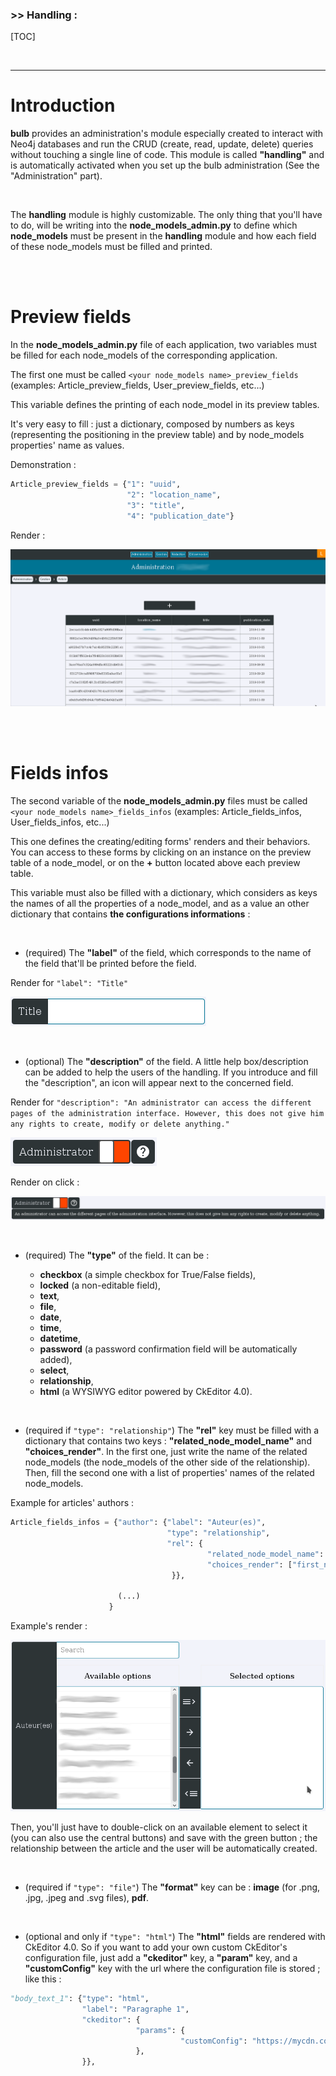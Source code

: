 ### >> Handling :
[TOC]

<br/>

---

# Introduction
**bulb** provides an administration's module especially created to interact with Neo4j databases and run the CRUD (create, read, update, delete) queries without touching a single line of code. This module is called **"handling"** and is automatically activated when you set up the bulb administration (See the "Administration" part).

<br/>

The **handling** module is highly customizable. The only thing that you'll have to do, will be writing into the **node_models_admin.py** to define which **node_models** must be present in the **handling** module and how each field of these node_models must be filled and printed.

<br/>
<br/>

# Preview fields

In the **node_models_admin.py** file of each application, two variables must be filled for each node_models of the corresponding application.

The first one must be called `<your node_models name>_preview_fields` (examples: Article_preview_fields, User_preview_fields, etc...)

This variable defines the printing of each node_model in its preview tables.

It's very easy to fill : just a dictionary, composed by numbers as keys (representing the positioning in the preview table) and by node_models properties' name as values.

Demonstration :

```python
Article_preview_fields = {"1": "uuid",
                          "2": "location_name",
                          "3": "title",
                          "4": "publication_date"}
```

Render :

![handling_preview](img/handling_preview.png)

<br/>
<br/>

# Fields infos

The second variable of the **node_models_admin.py** files must be called `<your node_models name>_fields_infos` (examples: Article_fields_infos, User_fields_infos, etc...)

This one defines the creating/editing forms' renders and their behaviors.
You can access to these forms by clicking on an instance on the preview table of a node_model, or on the **+** button located above each preview table.

This variable must also be filled with a dictionary, which considers as keys the names of all the properties of a node_model, and as a value an other dictionary that contains **the configurations informations** :

<br/>

- (required) The **"label"** of the field, which corresponds to the name of the field that'll be printed before the field.

Render for `"label": "Title"`

![field's label](img/field_label.png)

<br/>

- (optional) The **"description"** of the field. A little help box/description can be added to help the users of the handling.
If you introduce and fill the "description", an icon will appear next to the concerned field.

Render for `"description": "An administrator can access the different pages of the administration interface. However, this does not give him any rights to create, modify or delete anything."`

![description closed](img/description_closed.png)

Render on click :

![description opened](img/description_opened.png)

<br/>

- (required) The **"type"** of the field. It can be :

    - **checkbox** (a simple checkbox for True/False fields),
    - **locked** (a non-editable field),
    - **text**,
    - **file**,
    - **date**,
    - **time**,
    - **datetime**,
    - **password** (a password confirmation field will be automatically added),
    - **select**,
    - **relationship**,
    - **html** (a WYSIWYG editor powered by CkEditor 4.0).

<br/>

- (required if `"type": "relationship"`) The **"rel"** key must be filled with a dictionary that contains two keys : **"related_node_model_name"** and **"choices_render"**.
In the first one, just write the name of the related node_models (the node_models of the other side of the relationship).
Then, fill the second one with a list of properties' names of the related node_models.

Example for articles' authors :

```python
Article_fields_infos = {"author": {"label": "Auteur(es)",
                                   "type": "relationship",
                                   "rel": {
                                            "related_node_model_name": "User",
                                            "choices_render": ["first_name", "last_name"],
                                    }},

                        (...)
                      }
```

Example's render :

![Relationship handling](img/relationship_handling.png)

Then, you'll just have to double-click on an available element to select it (you can also use the central buttons) and save with the green button ; the relationship between the article and the user will be automatically created.

<br/>

- (required if `"type": "file"`) The **"format"** key can be : **image** (for .png, .jpg, .jpeg and .svg files), **pdf**.

<br/>

- (optional and only if `"type": "html"`) The **"html"** fields are rendered with CkEditor 4.0. So if you want to add your own custom CkEditor's configuration file, just add a **"ckeditor"** key, a **"param"** key, and a **"customConfig"** key with the url where the configuration file is stored ; like this :

```python
"body_text_1": {"type": "html",
                "label": "Paragraphe 1",
                "ckeditor": {
                            "params": {
                                      "customConfig": "https://mycdn.com/ckeditor/cke_config.js",
                            },
                }},
```



<br/>
<br/>
<br/>
